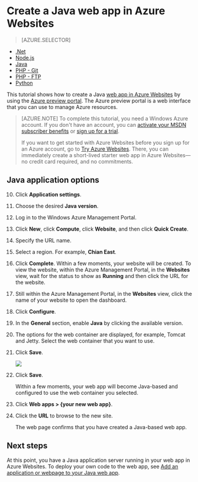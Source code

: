 <properties
	pageTitle="Create a Java web app in Azure Websites | Windows Azure"
	description="This tutorial shows you how to deploy a Java web app to Azure Websites."
	services="app-service\web"
	documentationCenter="java"
	authors="rmcmurray"
	manager="wpickett"
	editor="jimbe"/>
<tags
	ms.service="app-service-web"
	ms.date="10/20/2015"
	wacn.date=""/>

# Create a Java web app in Azure Websites

> [AZURE.SELECTOR]
- [.Net](/documentation/articles/web-sites-dotnet-get-started)
- [Node.js](/documentation/articles/web-sites-nodejs-develop-deploy-mac)
- [Java](/documentation/articles/web-sites-java-get-started)
- [PHP - Git](/documentation/articles/web-sites-php-mysql-deploy-use-git)
- [PHP - FTP](/documentation/articles/web-sites-php-mysql-deploy-use-ftp)
- [Python](/documentation/articles/web-sites-python-ptvs-django-mysql)

This tutorial shows how to create a Java [web app in Azure Websites](/documentation/services/web-sites/) by using the [Azure preview portal](https://manage.windowsazure.cn/). The Azure preview portal is a web interface that you can use to manage Azure resources.

> [AZURE.NOTE] To complete this tutorial, you need a Windows Azure account. If you don't have an account, you can [activate your MSDN subscriber benefits][] or [sign up for a trial][].
>
> If you want to get started with Azure Websites before you sign up for an Azure account, go to [Try Azure Websites][]. There, you can immediately create a short-lived starter web app in Azure Websites—no credit card required, and no commitments.

## Java application options

10. Click **Application settings**.

11. Choose the desired **Java version**. 
1. Log in to the Windows Azure Management Portal.
2. Click **New**, click **Compute**, click **Website**, and then click **Quick Create**.
3. Specify the URL name.
4. Select a region. For example, **Chian East**.
5. Click **Complete**. Within a few moments, your website will be created. To view the website, within the Azure Management Portal, in the **Websites** view, wait for the status to show as **Running** and then click the URL for the website.
6. Still within the Azure Management Portal, in the **Websites** view, click the name of your website to open the 
dashboard.
7. Click **Configure**.
8. In the **General** section, enable **Java** by clicking the available version.
9. The options for the web container are displayed, for example, Tomcat and Jetty. Select the web container that you want to use. 
10. Click **Save**. 

	![](./media/web-sites-java-get-started/versions.png)

13. Click **Save**.

	Within a few moments, your web app will become Java-based and configured to use the web container you selected.

14. Click **Web apps > {your new web app}**.

15. Click the **URL** to browse to the new site.

	The web page confirms that you have created a Java-based web app.

## Next steps

At this point, you have a Java application server running in your web app in Azure Websites. To deploy your own code to the web app, see [Add an application or webpage to your Java web app](/documentation/articles/web-sites-java-add-app).

<!-- External Links -->
[activate your MSDN subscriber benefits]: /pricing/1rmb-trial/
[sign up for a trial]: /pricing/1rmb-trial/

[Try Azure Websites]: https://tryappservice.azure.com/
